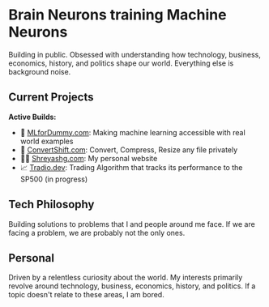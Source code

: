 # Brain Neurons training Machine Neurons

Building in public. Obsessed with understanding how technology, business, economics, history, and politics shape our world. Everything else is background noise.

## Current Projects
**Active Builds:**
- 🤖 [MLforDummy.com](https://MLforDummy.com): Making machine learning accessible with real world examples  
- 🔄 [ConvertShift.com](https://ConvertShift.com): Convert, Compress, Resize any file privately  
- 👨‍💻 [Shreyashg.com](https://Shreyashg.com): My personal website
- 📈 [Tradio.dev](https://Tradio.dev): Trading Algorithm that tracks its performance to the SP500 (in progress)

## Tech Philosophy
Building solutions to problems that I and people around me face. If we are facing a problem, we are probably not the only ones.

## Personal
Driven by a relentless curiosity about the world. My interests primarily revolve around technology, business, economics, history, and politics. If a topic doesn't relate to these areas, I am bored.
